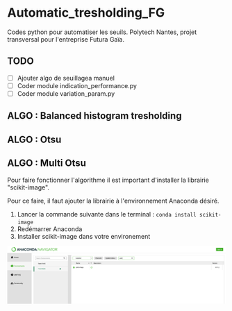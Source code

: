 # Automatic_tresholding_FG
Codes python pour automatiser les seuils. Polytech Nantes, projet transversal pour l'entreprise Futura Gaïa. 

## TODO

- [ ] Ajouter algo de seuillagea manuel
- [ ] Coder module indication_performance.py
- [ ] Coder module variation_param.py

## ALGO : Balanced histogram tresholding

## ALGO : Otsu 

## ALGO : Multi Otsu 

Pour faire fonctionner l'algorithme il est important d'installer la librairie "scikit-image".

Pour ce faire, il faut ajouter la librairie à l'environnement Anaconda désiré.

1. Lancer la commande suivante dans le terminal : `conda install scikit-image`
2. Redémarrer Anaconda
3. Installer scikit-image dans votre environement

 ![installation scikit-image](images/scikit-installation.png) 
